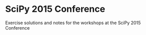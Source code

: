 # SciPy 2015 Conference
Exercise solutions and notes for the workshops at the SciPy 2015 Conference

